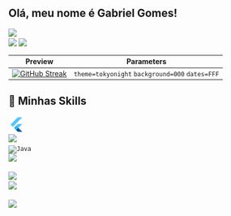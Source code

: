 ## Olá, meu nome é <strong>Gabriel Gomes!</strong>

<img src="https://img.shields.io/static/v1?label=Overview&message=Gabriel&color=f8efd4&style=for-the-badge&logo=GitHub">

<div>
  <img height="180em" src="https://github-readme-stats-six-puce-48.vercel.app/api?username=gaguargo&count_private=true&show_icons=true&theme=tokyonight&background=000&border=30A3D" />
  <img height="180em" src="https://github-readme-stats-six-puce-48.vercel.app/api/top-langs/?username=gaguargo&count_private=true&layout=compact&theme=tokyonight&background=000&border=30A3D&langs_count=8" />
</div>

| Preview | Parameters |
|:-------:|:----------:|
| [![GitHub Streak](https://streak-stats.demolab.com/?user=gaguargo&theme=tokyonight&background=000&border=30A3DC&dates=FFF)](https://git.io/streak-stats) | `theme=tokyonight` `background=000` `dates=FFF`|


## 🚀 Minhas Skills

<code><img height="32" src="https://raw.githubusercontent.com/github/explore/80688e429a7d4ef2fca1e82350fe8e3517d3494d/topics/flutter/flutter.png" alt="Flutter"/></code>
<code> <img height="32" src="https://cdn.jsdelivr.net/gh/devicons/devicon/icons/dart/dart-original.svg" /> </code>
<code><img height="32" src="https://cdn.jsdelivr.net/gh/devicons/devicon/icons/java/java-original.svg" alt="Java"/></code>
<code> <img height="32" src="https://cdn.jsdelivr.net/gh/devicons/devicon/icons/androidstudio/androidstudio-original.svg" /> </code>
<code> <img height="32" src="https://cdn.jsdelivr.net/gh/devicons/devicon/icons/firebase/firebase-plain.svg" /> </code>
<code><img height="32" src="https://cdn.jsdelivr.net/gh/devicons/devicon/icons/c/c-original.svg" /> </code>
<code> <img height="32" src="https://cdn.jsdelivr.net/gh/devicons/devicon/icons/mysql/mysql-original-wordmark.svg" /> </code>








